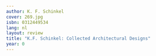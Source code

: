 ```yaml
---
author: K. F. Schinkel
cover: 269.jpg
isbn: 0312449534
lang: nl
layout: review
title: "K.F. Schinkel: Collected Architectural Designs"
year: 0
---
```

